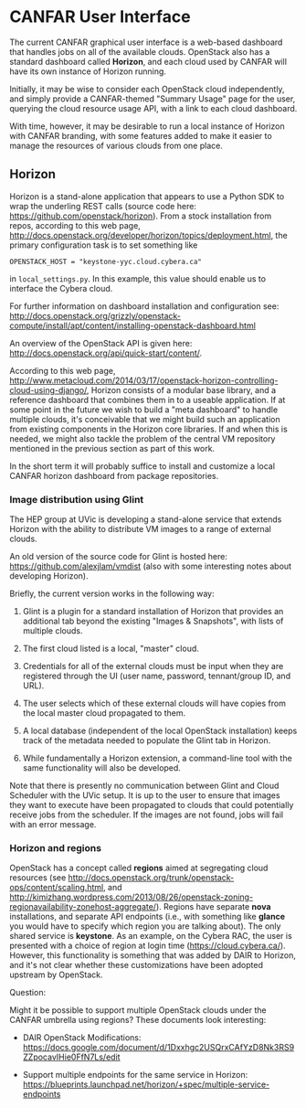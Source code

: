# CANFAR User Interface

The current CANFAR graphical user interface is a web-based dashboard that handles jobs on all of the available clouds. OpenStack also has a standard dashboard called **Horizon**, and each cloud used by CANFAR will have its own instance of Horizon running.

Initially, it may be wise to consider each OpenStack cloud independently, and simply provide a CANFAR-themed "Summary Usage" page for the user, querying the cloud resource usage API, with a link to each cloud dashboard.

With time, however, it may be desirable to run a local instance of Horizon with CANFAR branding, with some features added to make it easier to manage the resources of various clouds from one place.

## Horizon

Horizon is a stand-alone application that appears to use a Python SDK to wrap the underling REST calls (source code here: https://github.com/openstack/horizon). From a stock installation from repos, according to this web page, http://docs.openstack.org/developer/horizon/topics/deployment.html, the primary configuration task is to set something like
```
OPENSTACK_HOST = "keystone-yyc.cloud.cybera.ca"
```
in ```local_settings.py```. In this example, this value should enable us to interface the Cybera cloud.

For further information on dashboard installation and configuration see: http://docs.openstack.org/grizzly/openstack-compute/install/apt/content/installing-openstack-dashboard.html

An overview of the OpenStack API is given here: http://docs.openstack.org/api/quick-start/content/.

According to this web page, http://www.metacloud.com/2014/03/17/openstack-horizon-controlling-cloud-using-django/, Horizon consists of a modular base library, and a reference dashboard that combines them in to a useable application. If at some point in the future we wish to build a "meta dashboard" to handle multiple clouds, it's conceivable that we might build such an application from existing components in the Horizon core libraries. If and when this is needed, we might also tackle the problem of the central VM repository mentioned in the previous section as part of this work.

In the short term it will probably suffice to install and customize a local CANFAR horizon dashboard from package repositories.

### Image distribution using Glint

The HEP group at UVic is developing a stand-alone service that extends Horizon with the ability to distribute VM images to a range of external clouds.

An old version of the source code for Glint is hosted here: https://github.com/alexjlam/vmdist (also with some interesting notes about developing Horizon).

Briefly, the current version works in the following way:

1. Glint is a plugin for a standard installation of Horizon that provides an additional tab beyond the existing "Images & Snapshots", with lists of multiple clouds.

2. The first cloud listed is a local, "master" cloud.

3. Credentials for all of the external clouds must be input when they are registered through the UI (user name, password, tennant/group ID, and URL).

4. The user selects which of these external clouds will have copies from the local master cloud propagated to them.

5. A local database (independent of the local OpenStack installation) keeps track of the metadata needed to populate the Glint tab in Horizon.

6. While fundamentally a Horizon extension, a command-line tool with the same functionality will also be developed.

Note that there is presently no communication between Glint and Cloud Scheduler with the UVic setup. It is up to the user to ensure that images they want to execute have been propagated to clouds that could potentially receive jobs from the scheduler. If the images are not found, jobs will fail with an error message.


### Horizon and regions

OpenStack has a concept called **regions** aimed at segregating cloud resources (see http://docs.openstack.org/trunk/openstack-ops/content/scaling.html, and http://kimizhang.wordpress.com/2013/08/26/openstack-zoning-regionavailability-zonehost-aggregate/). Regions have separate **nova** installations, and separate API endpoints (i.e., with something like **glance** you would have to specify which region you are talking about). The only shared service is **keystone**. As an example, on the Cybera RAC, the user is presented with a choice of region at login time (https://cloud.cybera.ca/). However, this functionality is something that was added by DAIR to Horizon, and it's not clear whether these customizations have been adopted upstream by OpenStack.


Question:

Might it be possible to support multiple OpenStack clouds under the CANFAR umbrella using regions? These documents look interesting:

* DAIR OpenStack Modifications: https://docs.google.com/document/d/1Dxxhgc2USQrxCAfYzD8Nk3RS9ZZpocavIHie0FfN7Ls/edit

* Support multiple endpoints for the same service in Horizon: https://blueprints.launchpad.net/horizon/+spec/multiple-service-endpoints

